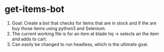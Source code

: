 # get-items-bot

1. Goal: Create a bot that checks for items that are in stock and if the are buy those items using python3 and Selenium. 
1. The current working file is for an item at blade hq -> selects an the item and adds to cart.
1. Can easily be changed to run headless, which is the ultimate goal.
